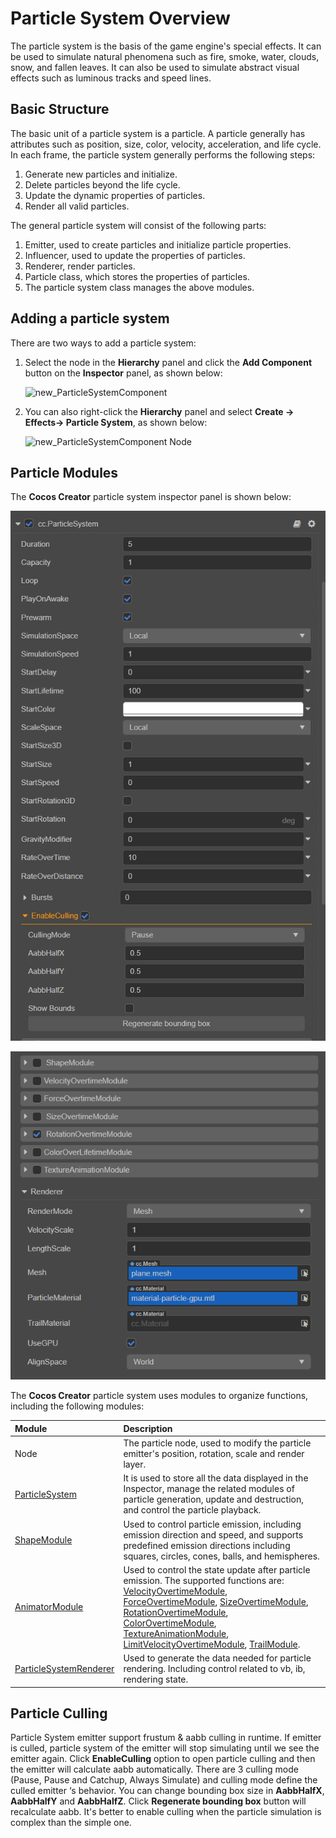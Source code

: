 # Particle System Overview

The particle system is the basis of the game engine's special effects. It can be used to simulate natural phenomena such as fire, smoke, water, clouds, snow, and fallen leaves. It can also be used to simulate abstract visual effects such as luminous tracks and speed lines.

## Basic Structure

The basic unit of a particle system is a particle. A particle generally has attributes such as position, size, color, velocity, acceleration, and life cycle. In each frame, the particle system generally performs the following steps:

1. Generate new particles and initialize.
2. Delete particles beyond the life cycle.
3. Update the dynamic properties of particles.
4. Render all valid particles.

The general particle system will consist of the following parts:

1. Emitter, used to create particles and initialize particle properties.
2. Influencer, used to update the properties of particles.
3. Renderer, render particles.
4. Particle class, which stores the properties of particles.
5. The particle system class manages the above modules.

## Adding a particle system

There are two ways to add a particle system:

1. Select the node in the __Hierarchy__ panel and click the __Add Component__ button on the __Inspector__ panel, as shown below:

    ![new_ParticleSystemComponent](particle-system/new_ParticleSystemComponent.png)

2. You can also right-click the **Hierarchy** panel and select __Create -> Effects-> Particle System__, as shown below:

    ![new_ParticleSystemComponent Node](particle-system/new_ParticleSystemComponent_node.png)

## Particle Modules

The __Cocos Creator__ particle system inspector panel is shown below:

![](particle-system/inspector_1.png)

![](particle-system/inspector_2.png)

The __Cocos Creator__ particle system uses modules to organize functions, including the following modules:

| Module | Description |
| :--- | :--- |
| Node | The particle node, used to modify the particle emitter's position, rotation, scale and render layer. |
| [ParticleSystem](main-module.md) | It is used to store all the data displayed in the Inspector, manage the related modules of particle generation, update and destruction, and control the particle playback. |
| [ShapeModule](emitter.md) | Used to control particle emission, including emission direction and speed, and supports predefined emission directions including squares, circles, cones, balls, and hemispheres. |
| [AnimatorModule](module.md) |  Used to control the state update after particle emission. The supported functions are: [VelocityOvertimeModule](velocity-module.md), [ForceOvertimeModule](force-module.md), [SizeOvertimeModule](size-module.md), [RotationOvertimeModule](rotation-module.md), [ColorOvertimeModule](color-module.md), [TextureAnimationModule](texture-animation-module.md), [LimitVelocityOvertimeModule](limit-velocity-module.md), [TrailModule](trail-module.md). |
| [ParticleSystemRenderer](renderer.md) |  Used to generate the data needed for particle rendering. Including control related to vb, ib, rendering state. |

## Particle Culling

Particle System emitter support frustum & aabb culling in runtime. If emitter is culled, particle system of the emitter will stop simulating until we see the emitter again. Click __EnableCulling__ option to open particle culling and then the emitter will calculate aabb automatically. There are 3 culling mode (Pause, Pause and Catchup, Always Simulate) and culling mode define the culled emitter ‘s behavior. You can change bounding box size in **AabbHalfX**, **AabbHalfY** and **AabbHalfZ**. Click **Regenerate bounding box** button will recalculate aabb. It's better to enable culling when the particle simulation is complex than the simple one. 
